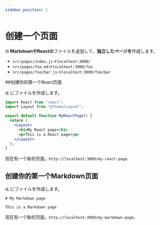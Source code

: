 ```yaml
---
sidebar_position: 1
---
```


# 创建一个页面

<code>将</code> <strong>MarkdownやReactの</strong>ファイルを追加して、<strong>独立したページを</strong>作成します。

*   <code>src/pages/index.js</code>-><code>localhost:3000/</code>
*   <code>src/pages/foo.md</code>-><code>localhost:3000/foo</code>
*   <code>src/pages/foo/bar.js</code>-><code>localhost:3000/foo/bar</code>

\##创建你的第一个React页面

<code>在</code> にファイルを作成します。

```jsx title="src/pages/my-react-page.js"
import React from "react";
import Layout from "@theme/Layout";

export default function MyReactPage() {
  return (
    <Layout>
      <h1>My React page</h1>
      <p>This is a React page</p>
    </Layout>
  );
}
```

现在有一个新的页面，<code>http://localhost:3000/my-react-page。</code>

## 创建你的第一个Markdown页面

<code>在</code> にファイルを作成します。

```mdx title="src/pages/my-markdown-page.md"
# My Markdown page

This is a Markdown page
```

现在有一个新的页面，<code>http://localhost:3000/my-markdown-page。</code>
